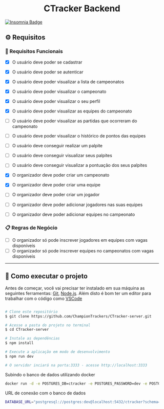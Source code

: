 
<h1 align="center"> 
	CTracker Backend
</h1>

[![Insomnia Badge](https://img.shields.io/badge/Try_On_Insomnia-5849be?style=for-the-badge&logo=Insomnia&logoColor=white)](./.github/Insomnia.json)

## ⚙️ Requisitos

### 🔨 Requisitos Funcionais

- [x] O usuário deve poder se cadastrar
- [x] O usuário deve poder se autenticar
- [x] O usuário deve poder visualizar a lista de campeonatos
- [x] O usuário deve poder visualizar o campeonato
- [x] O usuário deve poder visualizar o seu perfil
- [x] O usuário deve poder visualizar as equipes do campeonato
- [ ] O usuário deve poder visualizar as partidas que ocorreram do campeonato
- [ ] O usuário deve poder visualizar o histórico de pontos das equipes
- [ ] O usuário deve conseguir realizar um palpite
- [ ] O usuário deve conseguir visualizar seus palpites
- [ ] O usuário deve conseguir visualizar a pontuação dos seus palpites

- [x] O organizador deve poder criar um campeonato
- [x] O organizador deve poder criar uma equipe
- [ ] O organizador deve poder criar um jogador
- [ ] O organizador deve poder adicionar jogadores nas suas equipes
- [ ] O organizador deve poder adicionar equipes no campeonato

### 📋 Regras de Negócio

- [ ] O organizador só pode inscrever jogadores em equipes com vagas disponíveis
- [ ] O organizador só pode inscrever equipes no campeonatos com vagas disponíveis

---

## 🚀 Como executar o projeto

Antes de começar, você vai precisar ter instalado em sua máquina as seguintes ferramentas:
[Git](https://git-scm.com), [Node.js](https://nodejs.org/en/). 
Além disto é bom ter um editor para trabalhar com o código como [VSCode](https://code.visualstudio.com/)

```bash

# Clone este repositório
$ git clone https://github.com/ChampionTrackers/CTracker-server.git

# Acesse a pasta do projeto no terminal
$ cd CTracker-server

# Instale as dependências
$ npm install

# Execute a aplicação em modo de desenvolvimento
$ npm run dev

# O servidor inciará na porta:3333 - acesse http://localhost:3333 

```

Subindo o banco de dados utilizando docker

```bash
docker run -d -e POSTGRES_DB=ctracker -e POSTGRES_PASSWORD=dev -e POSTGRES_USER=postgres -p "5432:5432" postgres
```

URL de conexão com o banco de dados

```bash
DATABASE_URL="postgresql://postgres:dev@localhost:5432/ctracker?schema=public"
```

<!-- ## 🛠 Tecnologias

As seguintes ferramentas foram usadas na construção do projeto: -->

